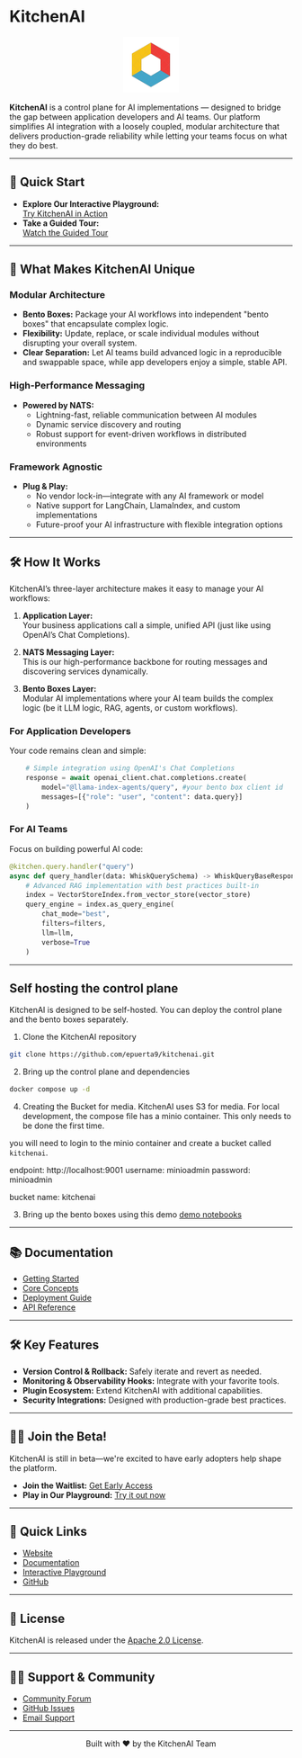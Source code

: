 # KitchenAI

<p align="center">
  <img src="docs/_static/images/logo.png" alt="KitchenAI" width="100" height="100">
</p>

**KitchenAI** is a control plane for AI implementations — designed to bridge the gap between application developers and AI teams. Our platform simplifies AI integration with a loosely coupled, modular architecture that delivers production-grade reliability while letting your teams focus on what they do best.

---

## 🚀 Quick Start

- **Explore Our Interactive Playground:**  
  [Try KitchenAI in Action](https://playground.kitchenai.dev/apps/playground)
- **Take a Guided Tour:**  
  [Watch the Guided Tour](https://app.arcade.software/share/j5ORenX65H5xuZWRppR4)

---

## 🌟 What Makes KitchenAI Unique

### Modular Architecture
- **Bento Boxes:** Package your AI workflows into independent "bento boxes" that encapsulate complex logic.  
- **Flexibility:** Update, replace, or scale individual modules without disrupting your overall system.  
- **Clear Separation:** Let AI teams build advanced logic in a reproducible and swappable space, while app developers enjoy a simple, stable API.

### High-Performance Messaging
- **Powered by NATS:**  
  - Lightning-fast, reliable communication between AI modules  
  - Dynamic service discovery and routing  
  - Robust support for event-driven workflows in distributed environments

### Framework Agnostic
- **Plug & Play:**  
  - No vendor lock-in—integrate with any AI framework or model  
  - Native support for LangChain, LlamaIndex, and custom implementations  
  - Future-proof your AI infrastructure with flexible integration options

---

## 🛠️ How It Works

KitchenAI’s three-layer architecture makes it easy to manage your AI workflows:

1. **Application Layer:**  
   Your business applications call a simple, unified API (just like using OpenAI’s Chat Completions).
   
2. **NATS Messaging Layer:**  
   This is our high-performance backbone for routing messages and discovering services dynamically.
   
3. **Bento Boxes Layer:**  
   Modular AI implementations where your AI team builds the complex logic (be it LLM logic, RAG, agents, or custom workflows).

### For Application Developers
Your code remains clean and simple:

```python
    # Simple integration using OpenAI's Chat Completions
    response = await openai_client.chat.completions.create(
        model="@llama-index-agents/query", #your bento box client id 
        messages=[{"role": "user", "content": data.query}]
    )
```

### For AI Teams
Focus on building powerful AI code:

```python
@kitchen.query.handler("query")
async def query_handler(data: WhiskQuerySchema) -> WhiskQueryBaseResponseSchema:
    # Advanced RAG implementation with best practices built-in
    index = VectorStoreIndex.from_vector_store(vector_store)
    query_engine = index.as_query_engine(
        chat_mode="best",
        filters=filters,
        llm=llm,
        verbose=True
    )
```

---
## Self hosting the control plane 

KitchenAI is designed to be self-hosted. You can deploy the control plane and the bento boxes separately.



1. Clone the KitchenAI repository
```bash
git clone https://github.com/epuerta9/kitchenai.git
```

2. Bring up the control plane and dependencies
```bash
docker compose up -d
```

4. Creating the Bucket for media. KitchenAI uses S3 for media. For local development, the compose file has a minio container. This only needs to be done the first time. 

you will need to login to the minio container and create a bucket called `kitchenai`.

endpoint: http://localhost:9001
username: minioadmin
password: minioadmin

bucket name: kitchenai

3. Bring up the bento boxes using this demo [demo notebooks](https://github.com/epuerta9/kitchenai-demo)
---

## 📚 Documentation

- [Getting Started](https://kitchenai.dev/docs/getting-started)
- [Core Concepts](https://kitchenai.dev/docs/core-concepts)
- [Deployment Guide](https://kitchenai.dev/docs/deployment)
- [API Reference](https://kitchenai.dev/docs/api-reference)

---

## 🛠️ Key Features

- **Version Control & Rollback:** Safely iterate and revert as needed.
- **Monitoring & Observability Hooks:** Integrate with your favorite tools.
- **Plugin Ecosystem:** Extend KitchenAI with additional capabilities.
- **Security Integrations:** Designed with production-grade best practices.

---

## 🙋‍♂️ Join the Beta!

KitchenAI is still in beta—we're excited to have early adopters help shape the platform.  
- **Join the Waitlist:** [Get Early Access](https://kitchenai.dev/#waitlist)  
- **Play in Our Playground:** [Try it out now](https://playground.kitchenai.dev)

---

## 🔗 Quick Links

- [Website](https://kitchenai.dev)
- [Documentation](https://kitchenai.dev/docs)
- [Interactive Playground](https://playground.kitchenai.dev)
- [GitHub](https://github.com/epuerta9/kitchenai)

---

## 📄 License

KitchenAI is released under the [Apache 2.0 License](LICENSE).

---

## 🙋‍♂️ Support & Community

- [Community Forum](https://kitchenai.dev/community)
- [GitHub Issues](https://github.com/epuerta9/kitchenai/issues)
- [Email Support](mailto:support@kitchenai.dev)

---

<p align="center">
  Built with ❤️ by the KitchenAI Team
</p>
